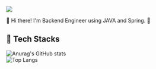 <img src="https://capsule-render.vercel.app/api?type=waving&color=black&height=100&section=header&text=&fontSize=20" />

👋 Hi there! I'm Backend Engineer using JAVA and Spring. 🚀

## 🔨 Tech Stacks

![Anurag's GitHub stats](https://github-readme-stats.vercel.app/api?username=sungchanmin&show_icons=true&theme=dark )  
![Top Langs](https://github-readme-stats-sand-six-91.vercel.app/api/top-langs/?username=sungchanmin&layout=compact&theme=dark)
